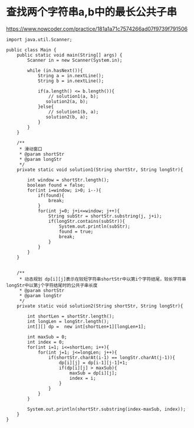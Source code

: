 # 查找两个字符串a,b中的最长公共子串
https://www.nowcoder.com/practice/181a1a71c7574266ad07f9739f791506

    import java.util.Scanner;
    
    public class Main {
        public static void main(String[] args) {
            Scanner in = new Scanner(System.in);
    
            while (in.hasNext()){
                String a = in.nextLine();
                String b = in.nextLine();
    
                if(a.length() <= b.length()){
                    // solution1(a, b);
                   solution2(a, b);
                }else{
                    // solution1(b, a);
                   solution2(b, a);
                }
            }
        }
    
        /**
         * 滑动窗口
         * @param shortStr
         * @param longStr
         */
        private static void solution1(String shortStr, String longStr){
    
            int window = shortStr.length();
            boolean found = false;
            for(int i=window; i>0; i--){
                if(found){
                    break;
                }
                for(int j=0; j+i<=window; j++){
                    String subStr = shortStr.substring(j, j+i);
                    if(longStr.contains(subStr)){
                        System.out.println(subStr);
                        found = true;
                        break;
                    }
                }
            }
        }
    
    
        /**
         * 动态规划 dp[i][j]表示在较短字符串shortStr中以第i个字符结尾，较长字符串longStr中以第j个字符结尾时的公共子串长度
         * @param shortStr
         * @param longStr
         */
        private static void solution2(String shortStr, String longStr){
    
            int shortLen = shortStr.length();
            int longLen = longStr.length();
            int[][] dp =  new int[shortLen+1][longLen+1];
    
            int maxSub = 0;
            int index = 0;
            for(int i=1; i<=shortLen; i++){
                for(int j=1; j<=longLen; j++){
                    if(shortStr.charAt(i-1) == longStr.charAt(j-1)){
                        dp[i][j] = dp[i-1][j-1]+1;
                        if(dp[i][j] > maxSub){
                            maxSub = dp[i][j];
                            index = i;
                        }
                    }
                }
            }
    
            System.out.println(shortStr.substring(index-maxSub, index));
        }
    }
    


